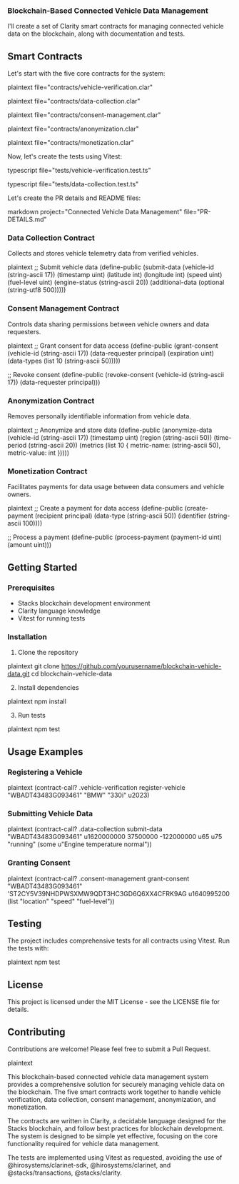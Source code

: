 ### Blockchain-Based Connected Vehicle Data Management

I'll create a set of Clarity smart contracts for managing connected vehicle data on the blockchain, along with documentation and tests.

## Smart Contracts

Let's start with the five core contracts for the system:

plaintext file="contracts/vehicle-verification.clar"



plaintext file="contracts/data-collection.clar"



plaintext file="contracts/consent-management.clar"



plaintext file="contracts/anonymization.clar"



plaintext file="contracts/monetization.clar"



Now, let's create the tests using Vitest:

typescript file="tests/vehicle-verification.test.ts"



typescript file="tests/data-collection.test.ts"



Let's create the PR details and README files:

markdown project="Connected Vehicle Data Management" file="PR-DETAILS.md"



### Data Collection Contract

Collects and stores vehicle telemetry data from verified vehicles.

plaintext
;; Submit vehicle data
(define-public (submit-data 
    (vehicle-id (string-ascii 17)) 
    (timestamp uint) 
    (latitude int) 
    (longitude int) 
    (speed uint) 
    (fuel-level uint) 
    (engine-status (string-ascii 20))
    (additional-data (optional (string-utf8 500)))))


### Consent Management Contract

Controls data sharing permissions between vehicle owners and data requesters.

plaintext
;; Grant consent for data access
(define-public (grant-consent 
    (vehicle-id (string-ascii 17)) 
    (data-requester principal) 
    (expiration uint) 
    (data-types (list 10 (string-ascii 50)))))

;; Revoke consent
(define-public (revoke-consent (vehicle-id (string-ascii 17)) (data-requester principal)))


### Anonymization Contract

Removes personally identifiable information from vehicle data.

plaintext
;; Anonymize and store data
(define-public (anonymize-data 
    (vehicle-id (string-ascii 17)) 
    (timestamp uint)
    (region (string-ascii 50))
    (time-period (string-ascii 20))
    (metrics (list 10 {
      metric-name: (string-ascii 50),
      metric-value: int
    }))))


### Monetization Contract

Facilitates payments for data usage between data consumers and vehicle owners.

plaintext
;; Create a payment for data access
(define-public (create-payment 
    (recipient principal) 
    (data-type (string-ascii 50))
    (identifier (string-ascii 100))))

;; Process a payment
(define-public (process-payment (payment-id uint) (amount uint)))


## Getting Started

### Prerequisites

- Stacks blockchain development environment
- Clarity language knowledge
- Vitest for running tests


### Installation

1. Clone the repository

plaintext
git clone https://github.com/yourusername/blockchain-vehicle-data.git
cd blockchain-vehicle-data



2. Install dependencies

plaintext
npm install



3. Run tests

plaintext
npm test





## Usage Examples

### Registering a Vehicle

plaintext
(contract-call? .vehicle-verification register-vehicle "WBADT43483G093461" "BMW" "330i" u2023)


### Submitting Vehicle Data

plaintext
(contract-call? .data-collection submit-data 
  "WBADT43483G093461" 
  u1620000000 
  37500000 
  -122000000 
  u65 
  u75 
  "running" 
  (some u"Engine temperature normal"))


### Granting Consent

plaintext
(contract-call? .consent-management grant-consent 
  "WBADT43483G093461" 
  'ST2CY5V39NHDPWSXMW9QDT3HC3GD6Q6XX4CFRK9AG 
  u1640995200 
  (list "location" "speed" "fuel-level"))


## Testing

The project includes comprehensive tests for all contracts using Vitest. Run the tests with:

plaintext
npm test


## License

This project is licensed under the MIT License - see the LICENSE file for details.

## Contributing

Contributions are welcome! Please feel free to submit a Pull Request.

plaintext

This blockchain-based connected vehicle data management system provides a comprehensive solution for securely managing vehicle data on the blockchain. The five smart contracts work together to handle vehicle verification, data collection, consent management, anonymization, and monetization.

The contracts are written in Clarity, a decidable language designed for the Stacks blockchain, and follow best practices for blockchain development. The system is designed to be simple yet effective, focusing on the core functionality required for vehicle data management.

The tests are implemented using Vitest as requested, avoiding the use of @hirosystems/clarinet-sdk, @hirosystems/clarinet, and @stacks/transactions, @stacks/clarity.

<Actions>
  <Action name="Add user interface" description="Create a web interface to interact with the smart contracts" />
  <Action name="Implement data visualization" description="Add charts and graphs to visualize vehicle data" />
  <Action name="Create deployment scripts" description="Add scripts to deploy contracts to the Stacks blockchain" />
  <Action name="Add more test cases" description="Expand test coverage for edge cases and integration tests" />
  <Action name="Implement data analytics" description="Add analytics capabilities to extract insights from vehicle data" />
</Actions>



